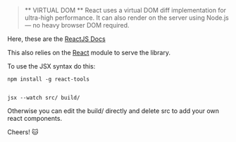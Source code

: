 > ** VIRTUAL DOM **
React uses a virtual DOM diff implementation for ultra-high performance. It can also render on the server using Node.js — no heavy browser DOM required.


Here, these are the [ReactJS Docs](http://facebook.github.io/react/docs/getting-started.html)

This also relies on the [React](http://drupal.org/project/react) module to serve the library.

To use the JSX syntax do this:

    npm install -g react-tools


    jsx --watch src/ build/

Otherwise you can edit the build/ directly and delete src to add your own react components.

Cheers! :cat: